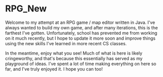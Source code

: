 # RPG_New

Welcome to my attempt at an RPG game / map editor written in Java.
I've always wanted to build my own game, and after many iterations, this is the farthest I've gotten.
Unfortunately, school has prevented me from working on it much recently, but I hope to update it more soon and improve things using the new skills I've learned in more recent CS classes.

In the meantime, enjoy what you see! Much of what is here is likely cringeworthy, and that's because this essentially has served as my playground of ideas. I've spent a lot of time making everything on here so far, and I've truly enjoyed it. I hope you can too!
